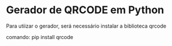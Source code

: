 <h1>Gerador de QRCODE em Python</h1>

<p>Para utiizar o gerador, será necessário instalar a biblioteca qrcode</p>

<p>comando: pip install qrcode</p>
